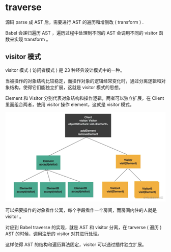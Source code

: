 # traverse

源码 parse 成 AST 后，需要进行 AST 的遍历和增删改 ( transform ) .

Babel 会递归遍历 AST ，遍历过程中处理到不同的 AST 会调用不同的 visitor 函数来实现 transform 。

## visitor 模式

visitor 模式 ( 访问者模式 ) 是 23 种经典设计模式中的一种。

当被操作的对象结构比较稳定，而操作对象的逻辑经常变化时，通过分离逻辑和对象结构，使得它们能独立扩展，这就是 visitor 模式的思想。

Element 和 Visitor 分别代表对象结构和操作逻辑，两者可以独立扩展，在 Client 里面组合两者，使用 visitor 操作 element，这就是 visitor 模式。

![](/babel/visitor-tree.jpg)

可以把要操作的对象看作公寓，每个字段看作一个房间，而房间内住的人就是 visitor 。

对应到 Babel traverse 的实现，就是 AST 和 visitor 分离，在 tarverse ( 遍历 ) AST 的时候，调用注册的 visitor 对其进行处理。

这样使得 AST 的结构和遍历算法固定，visitor 可以通过插件独立扩展。
